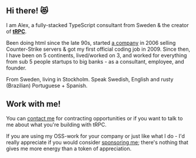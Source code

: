 ## Hi there! 😻

I am Alex, a fully-stacked TypeScript consultant from Sweden & the creator of [**tRPC**](https://trpc.io).

Been doing html since the late 90s, started [a company](https://web.archive.org/web/20061112194431/http://www.ociusservers.com/) in 2006 selling Counter-Strike servers & got my first official coding job in 2009. Since then, I have been on 5 continents, lived/worked on 3, and worked for everything from sub 5 people startups to big banks - as a consultant, employee, and founder.

From Sweden, living in Stockholm. Speak Swedish, English and rusty (Brazilian) Portuguese + Spanish.


## Work with me!

You can [contact me](https://calendly.com/alexdotjs) for contracting opportunities or if you want to talk to me about what you're building with tRPC.

If you are using my OSS-work for your company or just like what I do - I'd really appreciate if you would consider [sponsoring me](https://github.com/sponsors/KATT); there's nothing that gives me more energy than a token of appreciation. 

